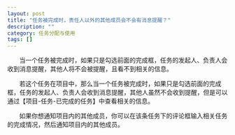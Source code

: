 ```yaml
---
layout: post
title: "任务被完成时，责任人以外的其他成员会不会有消息提醒？"
description: ""
category: 任务分配与使用
tags: []
---
```

&#160; &#160; &#160; &#160;当一个任务被完成时，如果只是勾选前面的完成框，任务的发起人、负责人会收到消息提醒，其他人将不会被提醒，且看不到相关的信息。

&#160; &#160; &#160; &#160;若这个任务在项目中，那么当一个任务被完成时，如果只是勾选前面的完成框，任务的发起人、负责人会收到消息提醒，其他人虽然不会收到提醒，但是可以通过【项目-任务-已完成的任务】中查看相关的信息。

&#160; &#160; &#160; &#160;如果你想通知项目内的其他成员，你可以在该条任务下的评论框输入相关任务的完成情况，然后通知项目内的其他成员。


